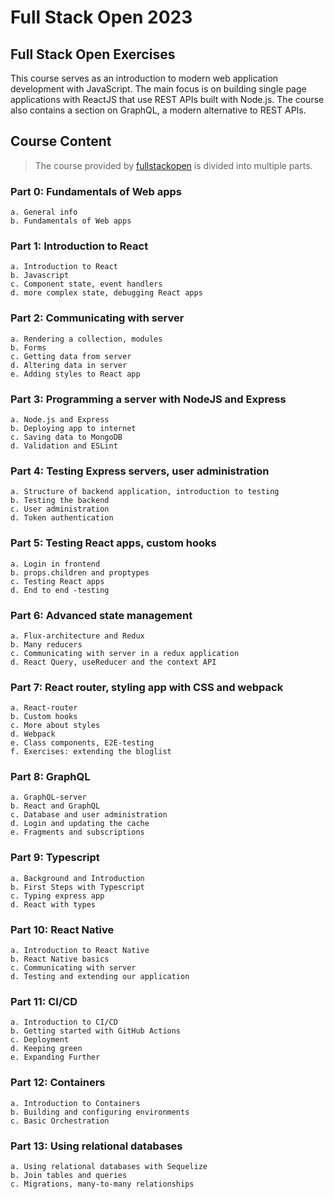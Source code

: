 # Full Stack Open 2023

## Full Stack Open Exercises

This course serves as an introduction to modern web application development with JavaScript. The main focus is on building single page applications with ReactJS that use REST APIs built with Node.js. The course also contains a section on GraphQL, a modern alternative to REST APIs.

## Course Content
> The course provided by [fullstackopen](https://fullstackopen.com) is divided into multiple parts.


###  Part 0: Fundamentals of Web apps
    a. General info
    b. Fundamentals of Web apps

### Part 1: Introduction to React
    a. Introduction to React
    b. Javascript
    c. Component state, event handlers
    d. more complex state, debugging React apps

### Part 2: Communicating with server

    a. Rendering a collection, modules
    b. Forms
    c. Getting data from server
    d. Altering data in server
    e. Adding styles to React app

### Part 3: Programming a server with NodeJS and Express

    a. Node.js and Express
    b. Deploying app to internet
    c. Saving data to MongoDB
    d. Validation and ESLint

### Part 4: Testing Express servers, user administration

    a. Structure of backend application, introduction to testing
    b. Testing the backend
    c. User administration
    d. Token authentication

### Part 5: Testing React apps, custom hooks

    a. Login in frontend
    b. props.children and proptypes
    c. Testing React apps
    d. End to end -testing

### Part 6: Advanced state management

    a. Flux-architecture and Redux
    b. Many reducers
    c. Communicating with server in a redux application
    d. React Query, useReducer and the context API

### Part 7: React router, styling app with CSS and webpack

    a. React-router
    b. Custom hooks
    c. More about styles
    d. Webpack
    e. Class components, E2E-testing
    f. Exercises: extending the bloglist

### Part 8: GraphQL

    a. GraphQL-server
    b. React and GraphQL
    c. Database and user administration
    d. Login and updating the cache
    e. Fragments and subscriptions

### Part 9: Typescript

    a. Background and Introduction
    b. First Steps with Typescript
    c. Typing express app
    d. React with types

### Part 10: React Native

    a. Introduction to React Native
    b. React Native basics
    c. Communicating with server
    d. Testing and extending our application

### Part 11: CI/CD

    a. Introduction to CI/CD
    b. Getting started with GitHub Actions
    c. Deployment
    d. Keeping green
    e. Expanding Further

### Part 12: Containers

    a. Introduction to Containers
    b. Building and configuring environments
    c. Basic Orchestration

### Part 13: Using relational databases

    a. Using relational databases with Sequelize
    b. Join tables and queries
    c. Migrations, many-to-many relationships